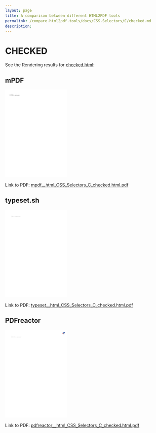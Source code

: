 ```yaml
---
layout: page
title: A comparison between different HTML2PDF tools
permalink: /compare.html2pdf.tools/docs/CSS-Selectors/C/checked.md
description: 
---
```


# CHECKED

See the Rendering results for [checked.html](/html/CSS%20Selectors/C/checked.html):

## mPDF
![](mpdf__html_CSS_Selectors_C_checked.html.png) 

Link to PDF: [mpdf__html_CSS_Selectors_C_checked.html.pdf](mpdf__html_CSS_Selectors_C_checked.html.pdf)

## typeset.sh
![](typeset__html_CSS_Selectors_C_checked.html.png) 

Link to PDF: [typeset__html_CSS_Selectors_C_checked.html.pdf](typeset__html_CSS_Selectors_C_checked.html.pdf)

## PDFreactor
![](pdfreactor__html_CSS_Selectors_C_checked.html.png) 

Link to PDF: [pdfreactor__html_CSS_Selectors_C_checked.html.pdf](pdfreactor__html_CSS_Selectors_C_checked.html.pdf)
